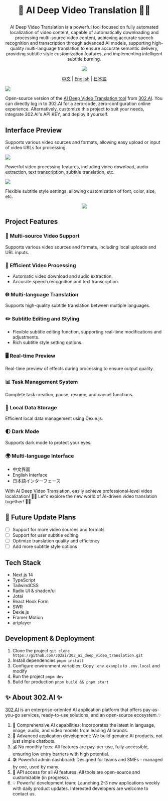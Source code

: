 # <p align="center">🎥 AI Deep Video Translation 🚀✨</p>

<p align="center">AI Deep Video Translation is a powerful tool focused on fully automated localization of video content, capable of automatically downloading and processing multi-source video content, achieving accurate speech recognition and transcription through advanced AI models, supporting high-quality multi-language translation to ensure accurate semantic delivery, providing subtitle style customization features, and implementing intelligent subtitle burning.</p>

<p align="center"><a href="https://302.ai/product/detail/51" target="blank"><img src="https://file.302.ai/gpt/imgs/github/20250102/72a57c4263944b73bf521830878ae39a.png" /></a></p >

<p align="center"><a href="README_zh.md">中文</a> | <a href="README.md">English</a> | <a href="README_ja.md">日本語</a></p>

![](docs/302_AI_Deep_Video_Translation_en.png)

Open-source version of the [AI Deep Video Translation tool](https://302.ai/product/detail/51) from [302.AI](https://302.ai/en/).
You can directly log in to 302.AI for a zero-code, zero-configuration online experience.
Alternatively, customize this project to suit your needs, integrate 302.AI's API KEY, and deploy it yourself.

## Interface Preview
Supports various video sources and formats, allowing easy upload or input of video URLs for processing.

![](docs/302_AI_Deep_Video_Translation_en_screenshot_01.png)

Powerful video processing features, including video download, audio extraction, text transcription, subtitle translation, etc.

![](docs/302_AI_Deep_Video_Translation_en_screenshot_02.png)

Flexible subtitle style settings, allowing customization of font, color, size, etc.

<p align="center"><img src="docs/302_AI_Deep_Video_Translation_en_screenshot_03.png" /></p>

## Project Features
### 🎯 Multi-source Video Support
  Supports various video sources and formats, including local uploads and URL inputs.
### 📝 Efficient Video Processing
- Automatic video download and audio extraction.
- Accurate speech recognition and text transcription.
### 🌐 Multi-language Translation
  Supports high-quality subtitle translation between multiple languages.
### ✏️ Subtitle Editing and Styling
- Flexible subtitle editing function, supporting real-time modifications and adjustments.
- Rich subtitle style setting options.
### 🖥️ Real-time Preview
  Real-time preview of effects during processing to ensure output quality.
### 📊 Task Management System
  Complete task creation, pause, resume, and cancel functions.
### 💾 Local Data Storage
  Efficient local data management using Dexie.js.
### 🌓 Dark Mode
  Supports dark mode to protect your eyes.
### 🌍 Multi-language Interface
  - 中文界面
  - English Interface
  - 日本語インターフェース

With AI Deep Video Translation, easily achieve professional-level video localization! 🎉🎥 Let's explore the new world of AI-driven video translation together! 🌟🚀

## 🚩 Future Update Plans
- [ ] Support for more video sources and formats
- [ ] Support for user subtitle editing
- [ ] Optimize translation quality and efficiency
- [ ] Add more subtitle style options

## Tech Stack
- Next.js 14
- TypeScript
- TailwindCSS
- Radix UI & shadcn/ui
- Jotai
- React Hook Form
- SWR
- Dexie.js
- Framer Motion
- artplayer

## Development & Deployment
1. Clone the project `git clone https://github.com/302ai/302_ai_deep_video_translation.git`
2. Install dependencies `pnpm install`
3. Configure environment variables: Copy `.env.example` to `.env.local` and modify
4. Run the project `pnpm dev`
5. Build for production `pnpm build && pnpm start`

## ✨ About 302.AI ✨
[302.AI](https://302.ai) is an enterprise-oriented AI application platform that offers pay-as-you-go services, ready-to-use solutions, and an open-source ecosystem.✨
1. 🧠 Comprehensive AI capabilities: Incorporates the latest in language, image, audio, and video models from leading AI brands.
2. 🚀 Advanced application development: We build genuine AI products, not just simple chatbots.
3. 💰 No monthly fees: All features are pay-per-use, fully accessible, ensuring low entry barriers with high potential.
4. 🛠 Powerful admin dashboard: Designed for teams and SMEs - managed by one, used by many.
5. 🔗 API access for all AI features: All tools are open-source and customizable (in progress).
6. 💡 Powerful development team: Launching 2-3 new applications weekly with daily product updates. Interested developers are welcome to contact us.
